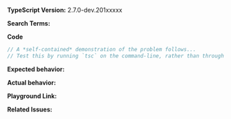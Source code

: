 <!-- 🚨 𝑺𝑻𝑶𝑷 🚨 𝑺𝑻𝑶𝑷 🚨 𝑺𝑻𝑶𝑷 🚨 -->
<!--
Half of all issues filed here are duplicates, answered in the FAQ, or not appropriate for the bug tracker.

Please help us by doing the following steps before logging an issue:
  * Search: https://github.com/Microsoft/TypeScript/search?type=Issues
  * Read the CONTRIBUTING guidelines: https://github.com/Microsoft/TypeScript/blob/master/CONTRIBUTING.md
  * Read the FAQ: https://github.com/Microsoft/TypeScript/wiki/FAQ
-->

<!-- If you have a QUESTION:
   THIS IS NOT A FORUM FOR QUESTIONS.
   Ask questions at http://stackoverflow.com/questions/tagged/typescript
-->

<!-- If you have a SUGGESTION:
  Most suggestion reports are duplicates, please search extra hard before logging a new suggestion.
  See https://github.com/Microsoft/TypeScript-wiki/blob/master/Writing-Good-Design-Proposals.md
-->

<!-- If you have a BUG:
  Please fill in the *entire* template below.
-->

<!-- Please try to reproduce the issue with `typescript@next`. It may have already been fixed. -->
**TypeScript Version:**  2.7.0-dev.201xxxxx

<!-- Search terms you tried before logging this (so others can find this issue more easily) -->
**Search Terms:** 

**Code**

```ts
// A *self-contained* demonstration of the problem follows...
// Test this by running `tsc` on the command-line, rather than through another build tool such as Gulp, Webpack, etc.
```

**Expected behavior:**

**Actual behavior:**

**Playground Link:** <!-- A link to a TypeScript Playground "Share" link which demonstrates this behavior --> 

**Related Issues:**
